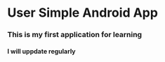# User Simple Android App

### This is my first application for learning
#### I will uppdate regularly
